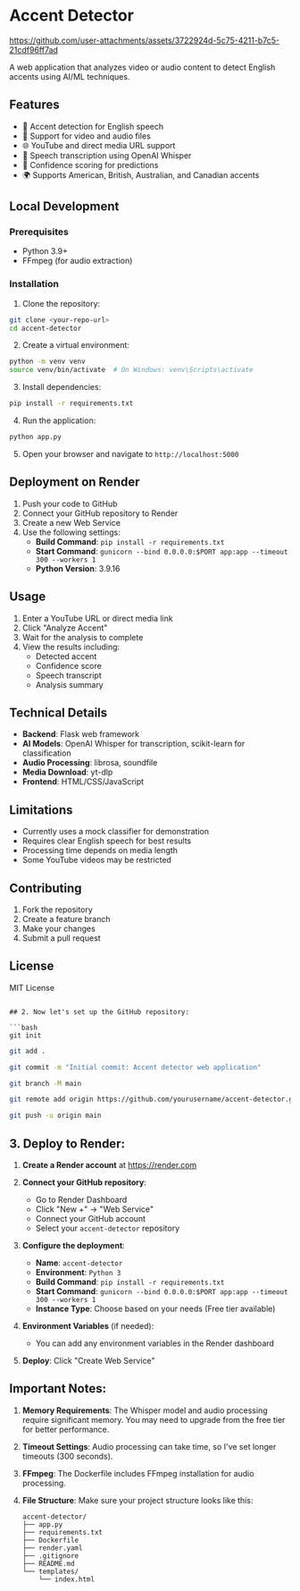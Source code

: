 # Accent Detector


https://github.com/user-attachments/assets/3722924d-5c75-4211-b7c5-21cdf96ff7ad


A web application that analyzes video or audio content to detect English accents using AI/ML techniques.

## Features

- 🎤 Accent detection for English speech
- 🎥 Support for video and audio files
- 🌐 YouTube and direct media URL support
- 📝 Speech transcription using OpenAI Whisper
- 🎯 Confidence scoring for predictions
- 🌍 Supports American, British, Australian, and Canadian accents

## Local Development

### Prerequisites

- Python 3.9+
- FFmpeg (for audio extraction)

### Installation

1. Clone the repository:
```bash
git clone <your-repo-url>
cd accent-detector
```

2. Create a virtual environment:
```bash
python -m venv venv
source venv/bin/activate  # On Windows: venv\Scripts\activate
```

3. Install dependencies:
```bash
pip install -r requirements.txt
```

4. Run the application:
```bash
python app.py
```

5. Open your browser and navigate to `http://localhost:5000`

## Deployment on Render

1. Push your code to GitHub
2. Connect your GitHub repository to Render
3. Create a new Web Service
4. Use the following settings:
   - **Build Command**: `pip install -r requirements.txt`
   - **Start Command**: `gunicorn --bind 0.0.0.0:$PORT app:app --timeout 300 --workers 1`
   - **Python Version**: 3.9.16

## Usage

1. Enter a YouTube URL or direct media link
2. Click "Analyze Accent"
3. Wait for the analysis to complete
4. View the results including:
   - Detected accent
   - Confidence score
   - Speech transcript
   - Analysis summary

## Technical Details

- **Backend**: Flask web framework
- **AI Models**: OpenAI Whisper for transcription, scikit-learn for classification
- **Audio Processing**: librosa, soundfile
- **Media Download**: yt-dlp
- **Frontend**: HTML/CSS/JavaScript

## Limitations

- Currently uses a mock classifier for demonstration
- Requires clear English speech for best results
- Processing time depends on media length
- Some YouTube videos may be restricted

## Contributing

1. Fork the repository
2. Create a feature branch
3. Make your changes
4. Submit a pull request

## License

MIT License
```

## 2. Now let's set up the GitHub repository:

```bash
git init
```

```bash
git add .
```

```bash
git commit -m "Initial commit: Accent detector web application"
```

```bash
git branch -M main
```

```bash
git remote add origin https://github.com/yourusername/accent-detector.git
```

```bash
git push -u origin main
```

## 3. Deploy to Render:

1. **Create a Render account** at https://render.com
2. **Connect your GitHub repository**:
   - Go to Render Dashboard
   - Click "New +" → "Web Service"
   - Connect your GitHub account
   - Select your `accent-detector` repository

3. **Configure the deployment**:
   - **Name**: `accent-detector`
   - **Environment**: `Python 3`
   - **Build Command**: `pip install -r requirements.txt`
   - **Start Command**: `gunicorn --bind 0.0.0.0:$PORT app:app --timeout 300 --workers 1`
   - **Instance Type**: Choose based on your needs (Free tier available)

4. **Environment Variables** (if needed):
   - You can add any environment variables in the Render dashboard

5. **Deploy**: Click "Create Web Service"

## Important Notes:

1. **Memory Requirements**: The Whisper model and audio processing require significant memory. You may need to upgrade from the free tier for better performance.

2. **Timeout Settings**: Audio processing can take time, so I've set longer timeouts (300 seconds).

3. **FFmpeg**: The Dockerfile includes FFmpeg installation for audio processing.

4. **File Structure**: Make sure your project structure looks like this:
   ```
   accent-detector/
   ├── app.py
   ├── requirements.txt
   ├── Dockerfile
   ├── render.yaml
   ├── .gitignore
   ├── README.md
   └── templates/
       └── index.html
